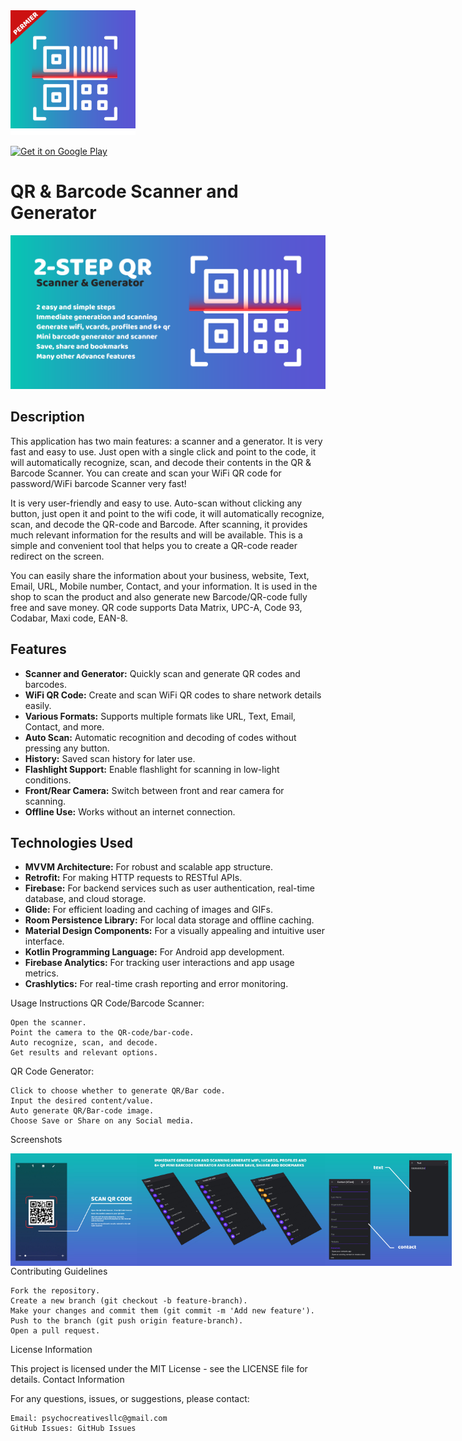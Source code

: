 <img src="https://github.com/fahaddhabib/Fast-Qr-Code-Scanner/blob/main/assets/logo.png" alt="App Logo" width="200">

[![Get it on Google Play](https://upload.wikimedia.org/wikipedia/commons/7/78/Google_Play_Store_badge_EN.svg)](https://play.google.com/store/apps/details?id=one.psycho.qrbar)

# QR & Barcode Scanner and Generator

<img src="https://github.com/fahaddhabib/Fast-Qr-Code-Scanner/blob/main/assets/banner.png" alt="App Banner" width="600">

## Description

This application has two main features: a scanner and a generator. It is very fast and easy to use. Just open with a single click and point to the code, it will automatically recognize, scan, and decode their contents in the QR & Barcode Scanner. You can create and scan your WiFi QR code for password/WiFi barcode Scanner very fast!

It is very user-friendly and easy to use. Auto-scan without clicking any button, just open it and point to the wifi code, it will automatically recognize, scan, and decode the QR-code and Barcode. After scanning, it provides much relevant information for the results and will be available. This is a simple and convenient tool that helps you to create a QR-code reader redirect on the screen.

You can easily share the information about your business, website, Text, Email, URL, Mobile number, Contact, and your information. It is used in the shop to scan the product and also generate new Barcode/QR-code fully free and save money. QR code supports Data Matrix, UPC-A, Code 93, Codabar, Maxi code, EAN-8.

## Features

- **Scanner and Generator:** Quickly scan and generate QR codes and barcodes.
- **WiFi QR Code:** Create and scan WiFi QR codes to share network details easily.
- **Various Formats:** Supports multiple formats like URL, Text, Email, Contact, and more.
- **Auto Scan:** Automatic recognition and decoding of codes without pressing any button.
- **History:** Saved scan history for later use.
- **Flashlight Support:** Enable flashlight for scanning in low-light conditions.
- **Front/Rear Camera:** Switch between front and rear camera for scanning.
- **Offline Use:** Works without an internet connection.

## Technologies Used

- **MVVM Architecture:** For robust and scalable app structure.
- **Retrofit:** For making HTTP requests to RESTful APIs.
- **Firebase:** For backend services such as user authentication, real-time database, and cloud storage.
- **Glide:** For efficient loading and caching of images and GIFs.
- **Room Persistence Library:** For local data storage and offline caching.
- **Material Design Components:** For a visually appealing and intuitive user interface.
- **Kotlin Programming Language:** For Android app development.
- **Firebase Analytics:** For tracking user interactions and app usage metrics.
- **Crashlytics:** For real-time crash reporting and error monitoring.

Usage Instructions
QR Code/Barcode Scanner:

    Open the scanner.
    Point the camera to the QR-code/bar-code.
    Auto recognize, scan, and decode.
    Get results and relevant options.

QR Code Generator:

    Click to choose whether to generate QR/Bar code.
    Input the desired content/value.
    Auto generate QR/Bar-code image.
    Choose Save or Share on any Social media.

Screenshots
<div style="display: flex; justify-content: space-between;">
    <img src="https://github.com/fahaddhabib/Fast-Qr-Code-Scanner/blob/main/assets/1.jpg" alt="Screenshot 1" style="width: 20%;">
    <img src="https://github.com/fahaddhabib/Fast-Qr-Code-Scanner/blob/main/assets/2.jpg" alt="Screenshot 1" style="width: 20%;">
    <img src="https://github.com/fahaddhabib/Fast-Qr-Code-Scanner/blob/main/assets/3.jpg" alt="Screenshot 1" style="width: 20%;">
    <img src="https://github.com/fahaddhabib/Fast-Qr-Code-Scanner/blob/main/assets/4.jpg" alt="Screenshot 1" style="width: 20%;">
    <img src="https://github.com/fahaddhabib/Fast-Qr-Code-Scanner/blob/main/assets/5.jpg" alt="Screenshot 1" style="width: 20%;">
    <img src="https://github.com/fahaddhabib/Fast-Qr-Code-Scanner/blob/main/assets/6.jpg" alt="Screenshot 1" style="width: 20%;">
    <img src="https://github.com/fahaddhabib/Fast-Qr-Code-Scanner/blob/main/assets/7.jpg" alt="Screenshot 1" style="width: 20%;">

</div>
Contributing Guidelines

    Fork the repository.
    Create a new branch (git checkout -b feature-branch).
    Make your changes and commit them (git commit -m 'Add new feature').
    Push to the branch (git push origin feature-branch).
    Open a pull request.

License Information

This project is licensed under the MIT License - see the LICENSE file for details.
Contact Information

For any questions, issues, or suggestions, please contact:

    Email: psychocreativesllc@gmail.com
    GitHub Issues: GitHub Issues
